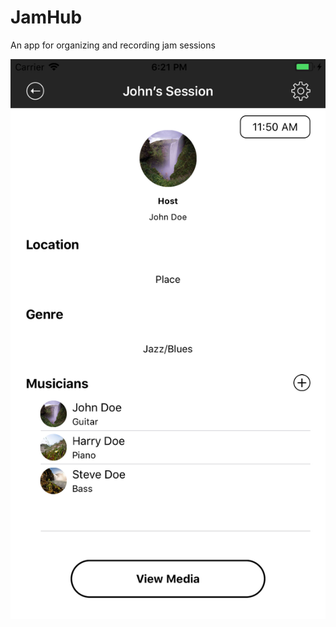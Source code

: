 # JamHub
An app for organizing and recording jam sessions

![CurrentSession](Screenshots/CurrentSession.png)
